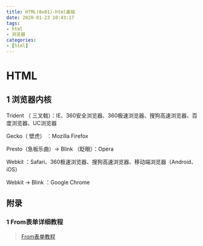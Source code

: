 ```yaml
---
title: HTML(0x01)-html基础
date: 2020-01-23 10:43:17
tags:
- html
- 浏览器
categories:
- [html]
---
```


# HTML 

##  1 浏览器内核

Trident （ 三叉戟）：IE、360安全浏览器、360极速浏览器、搜狗高速浏览器、百度浏览器、UC浏览器

Gecko（ 壁虎） ：Mozilla Firefox

Presto（急板乐曲）-> Blink （眨眼）：Opera

Webkit ：Safari、360极速浏览器、搜狗高速浏览器、移动端浏览器（Android、iOS）

Webkit -> Blink ：Google Chrome





##  附录

###  1 From表单详细教程

> [From表单教程]( https://blog.csdn.net/Jonsnow1457/article/details/88781945 )

